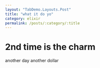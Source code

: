 ```yaml
---
layout: "TabDemo.Layouts.Post"
title: "what it do yo"
category: elixir
permalink: /posts/:category/:title
---
```


# 2nd time is the charm

another day another dollar
